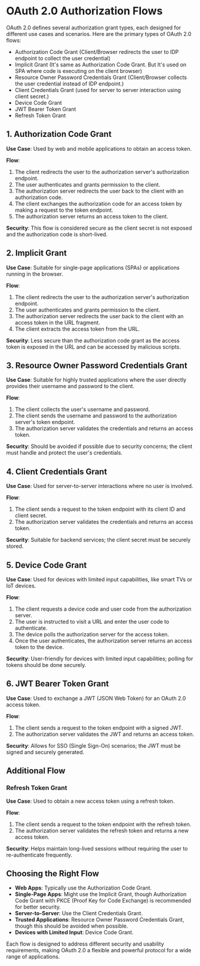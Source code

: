 # OAuth 2.0 Authorization Flows

OAuth 2.0 defines several authorization grant types, each designed for different use cases and scenarios. Here are the primary types of OAuth 2.0 flows:

- Authorization Code Grant (Client/Browser redirects the user to IDP endpoint to collect the user credential)
- Implicit Grant (It's same as Authorization Code Grant. But It's used on SPA where code is executing on the client browser)
- Resource Owner Password Credentials Grant (Client/Browser collects the user credential instead of IDP endpoint.)
- Client Credentials Grant (used for server to server interaction using client secret.)
- Device Code Grant
- JWT Bearer Token Grant
- Refresh Token Grant 

## 1. Authorization Code Grant

**Use Case**: Used by web and mobile applications to obtain an access token.

**Flow**:
1. The client redirects the user to the authorization server's authorization endpoint.
2. The user authenticates and grants permission to the client.
3. The authorization server redirects the user back to the client with an authorization code.
4. The client exchanges the authorization code for an access token by making a request to the token endpoint.
5. The authorization server returns an access token to the client.

**Security**: This flow is considered secure as the client secret is not exposed and the authorization code is short-lived.

## 2. Implicit Grant

**Use Case**: Suitable for single-page applications (SPAs) or applications running in the browser.

**Flow**:
1. The client redirects the user to the authorization server's authorization endpoint.
2. The user authenticates and grants permission to the client.
3. The authorization server redirects the user back to the client with an access token in the URL fragment.
4. The client extracts the access token from the URL.

**Security**: Less secure than the authorization code grant as the access token is exposed in the URL and can be accessed by malicious scripts.

## 3. Resource Owner Password Credentials Grant

**Use Case**: Suitable for highly trusted applications where the user directly provides their username and password to the client.

**Flow**:
1. The client collects the user's username and password.
2. The client sends the username and password to the authorization server's token endpoint.
3. The authorization server validates the credentials and returns an access token.

**Security**: Should be avoided if possible due to security concerns; the client must handle and protect the user's credentials.

## 4. Client Credentials Grant

**Use Case**: Used for server-to-server interactions where no user is involved.

**Flow**:
1. The client sends a request to the token endpoint with its client ID and client secret.
2. The authorization server validates the credentials and returns an access token.

**Security**: Suitable for backend services; the client secret must be securely stored.

## 5. Device Code Grant

**Use Case**: Used for devices with limited input capabilities, like smart TVs or IoT devices.

**Flow**:
1. The client requests a device code and user code from the authorization server.
2. The user is instructed to visit a URL and enter the user code to authenticate.
3. The device polls the authorization server for the access token.
4. Once the user authenticates, the authorization server returns an access token to the device.

**Security**: User-friendly for devices with limited input capabilities; polling for tokens should be done securely.

## 6. JWT Bearer Token Grant

**Use Case**: Used to exchange a JWT (JSON Web Token) for an OAuth 2.0 access token.

**Flow**:
1. The client sends a request to the token endpoint with a signed JWT.
2. The authorization server validates the JWT and returns an access token.

**Security**: Allows for SSO (Single Sign-On) scenarios; the JWT must be signed and securely generated.

## Additional Flow

### Refresh Token Grant

**Use Case**: Used to obtain a new access token using a refresh token.

**Flow**:
1. The client sends a request to the token endpoint with the refresh token.
2. The authorization server validates the refresh token and returns a new access token.

**Security**: Helps maintain long-lived sessions without requiring the user to re-authenticate frequently.

## Choosing the Right Flow

- **Web Apps**: Typically use the Authorization Code Grant.
- **Single-Page Apps**: Might use the Implicit Grant, though Authorization Code Grant with PKCE (Proof Key for Code Exchange) is recommended for better security.
- **Server-to-Server**: Use the Client Credentials Grant.
- **Trusted Applications**: Resource Owner Password Credentials Grant, though this should be avoided when possible.
- **Devices with Limited Input**: Device Code Grant.

Each flow is designed to address different security and usability requirements, making OAuth 2.0 a flexible and powerful protocol for a wide range of applications.
